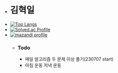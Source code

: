 - # 김혁일
- [![Top Langs](https://github-readme-stats.vercel.app/api/top-langs/?username=hyeokil)](https://github.com/anuraghazra/github-readme-stats)
- [![Solved.ac Profile](https://mazassumnida.wtf/api/v2/generate_badge?boj=rlagurdlf)](https://solved.ac/rlagurdlf)
- [![mazandi profile](http://mazandi.herokuapp.com/api?handle=rlagurdlf&theme=dark)](https://solved.ac/rlagurdlf)
  - ### Todo
    - 매일 알고리즘 두 문제 이상 풀기(230707 start)
    - 아침 운동 저녁 운동

